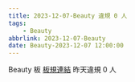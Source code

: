 ```yaml
---
title: 2023-12-07-Beauty 違規 0 人
tags:
    - Beauty
abbrlink: 2023-12-07-Beauty
date: Beauty-2023-12-07 12:00:00
---
```

Beauty 板 [板規連結](https://www.ptt.cc/bbs/Beauty/M.1630069980.A.84B.html)
昨天違規 0 人
